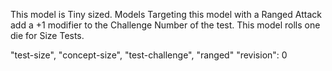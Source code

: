 This model is Tiny sized.
Models Targeting this model with a Ranged Attack add a +1 modifier to the Challenge Number of the test.
This model rolls one die for Size Tests.

"test-size", "concept-size", "test-challenge", "ranged"
"revision": 0
